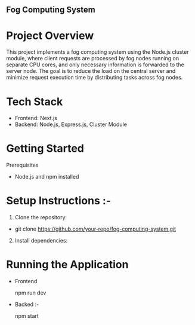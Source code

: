 ## Fog Computing System

# Project Overview

This project implements a fog computing system using the Node.js cluster module, where client requests are processed by fog nodes running on separate CPU cores, and only necessary information is forwarded to the server node. The goal is to reduce the load on the central server and minimize request execution time by distributing tasks across fog nodes.

# Tech Stack

- Frontend: Next.js
- Backend: Node.js, Express.js, Cluster Module

# Getting Started

Prerequisites
- Node.js and npm installed

# Setup Instructions :- 

1. Clone the repository:

- git clone https://github.com/your-repo/fog-computing-system.git

2. Install dependencies:

# Running the Application

- Frontend

  npm run dev

- Backed :-

  npm start